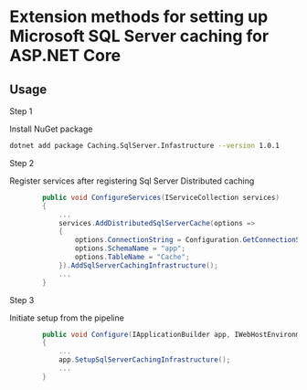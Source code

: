 # Extension methods for setting up Microsoft SQL Server caching for ASP.NET Core

## Usage

Step 1

Install NuGet package
```bash
dotnet add package Caching.SqlServer.Infastructure --version 1.0.1
```

Step 2

Register services after registering Sql Server Distributed caching
```csharp
        public void ConfigureServices(IServiceCollection services)
        {
            ...
            services.AddDistributedSqlServerCache(options =>
            {
                options.ConnectionString = Configuration.GetConnectionString("CacheDbConnection");
                options.SchemaName = "app";
                options.TableName = "Cache";
            }).AddSqlServerCachingInfrastructure();
            ...
        }
```

Step 3

Initiate setup from the pipeline
```csharp
        public void Configure(IApplicationBuilder app, IWebHostEnvironment env)
        {
            ...
            app.SetupSqlServerCachingInfrastructure();
            ...
        }
```
